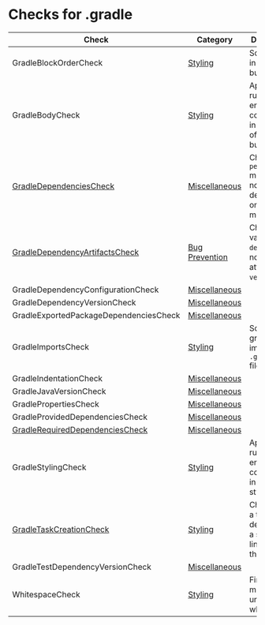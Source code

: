 # Checks for .gradle

Check | Category | Description
----- | -------- | -----------
GradleBlockOrderCheck | [Styling](styling_checks.markdown#styling-checks) | Sorts logic in gradle build files. |
GradleBodyCheck | [Styling](styling_checks.markdown#styling-checks) | Applies rules to enforce consisteny in the body of gradle build files. |
[GradleDependenciesCheck](checks/gradle_dependencies_check.markdown#gradledependenciescheck) | [Miscellaneous](miscellaneous_checks.markdown#miscellaneous-checks) | Checks that `petra` modules are not depending on other modules. |
[GradleDependencyArtifactsCheck](checks/gradle_dependency_artifacts_check.markdown#gradledependencyartifactscheck) | [Bug Prevention](bug_prevention_checks.markdown#bug-prevention-checks) | Checks that value `default` is not used for attribute `version`. |
GradleDependencyConfigurationCheck | [Miscellaneous](miscellaneous_checks.markdown#miscellaneous-checks) | |
GradleDependencyVersionCheck | [Miscellaneous](miscellaneous_checks.markdown#miscellaneous-checks) | |
GradleExportedPackageDependenciesCheck | [Miscellaneous](miscellaneous_checks.markdown#miscellaneous-checks) | |
GradleImportsCheck | [Styling](styling_checks.markdown#styling-checks) | Sorts and groups imports in `.gradle` files. |
GradleIndentationCheck | [Miscellaneous](miscellaneous_checks.markdown#miscellaneous-checks) | |
GradleJavaVersionCheck | [Miscellaneous](miscellaneous_checks.markdown#miscellaneous-checks) | |
GradlePropertiesCheck | [Miscellaneous](miscellaneous_checks.markdown#miscellaneous-checks) | |
GradleProvidedDependenciesCheck | [Miscellaneous](miscellaneous_checks.markdown#miscellaneous-checks) | |
[GradleRequiredDependenciesCheck](checks/gradle_required_dependencies_check.markdown#gradlerequireddependenciescheck) | [Miscellaneous](miscellaneous_checks.markdown#miscellaneous-checks) | |
GradleStylingCheck | [Styling](styling_checks.markdown#styling-checks) | Applies rules to enforce consisteny in code style. |
[GradleTaskCreationCheck](checks/gradle_task_creation_check.markdown#gradletaskcreationcheck) | [Styling](styling_checks.markdown#styling-checks) | Checks that a task is declared on a separate line before the closure. |
GradleTestDependencyVersionCheck | [Miscellaneous](miscellaneous_checks.markdown#miscellaneous-checks) | |
WhitespaceCheck | [Styling](styling_checks.markdown#styling-checks) | Finds missing and unnecessary whitespace. |